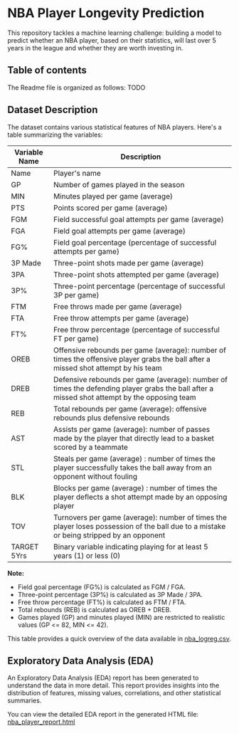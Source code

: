 # NBA Player Longevity Prediction
This repository tackles a machine learning challenge: building a model to predict whether an NBA player, based on their statistics, will last over 5 years in the league and whether they are worth investing in.
## Table of contents
The Readme file is organized as follows: TODO

## Dataset Description
The dataset contains various statistical features of NBA players. Here's a table summarizing the variables:

| Variable Name | Description                                                                                                                                 |
|---|---------------------------------------------------------------------------------------------------------------------------------------------|
| Name | Player's name                                                                                                                               |
| GP | Number of games played in the season                                                                                                        |
| MIN | Minutes played per game (average)                                                                                                           |
| PTS | Points scored per game (average)                                                                                                            |
| FGM | Field successful goal attempts per game (average)                                                                                           |
| FGA | Field goal attempts per game (average)                                                                                                      |
| FG% | Field goal percentage (percentage of successful attempts per game)                                                                          |
| 3P Made | Three-point shots made per game (average)                                                                                                   |
| 3PA | Three-point shots attempted per game (average)                                                                                              |
| 3P% | Three-point percentage (percentage of successful 3P per game)                                                                               |
| FTM | Free throws made per game (average)                                                                                                         |
| FTA | Free throw attempts per game (average)                                                                                                      |
| FT% | Free throw percentage (percentage of successful FT per game)                                                                                |
| OREB | Offensive rebounds per game (average): number of times the offensive player grabs the ball after a missed shot attempt by his team          |
| DREB | Defensive rebounds per game (average): number of times the defending player grabs the ball after a missed shot attempt by the opposing team |
| REB | Total rebounds per game (average): offensive rebounds plus defensive rebounds                                                               |
| AST | Assists per game (average): number of passes made by the player that directly lead to a basket scored by a teammate                         |
| STL | Steals per game (average) : number of times the player successfully takes the ball away from an opponent without fouling                    |
| BLK | Blocks per game (average) : number of times the player deflects a shot attempt made by an opposing player                                   |
| TOV | Turnovers per game (average): number of times the player loses possession of the ball due to a mistake or being stripped by an opponent     |
| TARGET 5Yrs | Binary variable indicating playing for at least 5 years (1) or less (0)                                                                     |

**Note:**

* Field goal percentage (FG%) is calculated as FGM / FGA.
* Three-point percentage (3P%) is calculated as 3P Made / 3PA.
* Free throw percentage (FT%) is calculated as FTM / FTA.
* Total rebounds (REB) is calculated as OREB + DREB.
* Games played (GP) and minutes played (MIN) are restricted to realistic values (GP <= 82, MIN <= 42).

This table provides a quick overview of the data available in [nba_logreg.csv](./data/inputs/nba_logreg.csv).

## Exploratory Data Analysis (EDA)
An Exploratory Data Analysis (EDA) report has been generated to understand the data in more detail. This report provides insights into the distribution of features, missing values, correlations, and other statistical summaries.

You can view the detailed EDA report in the generated HTML file: [nba_player_report.html](./data/outputs/nba_player_report.html) 

